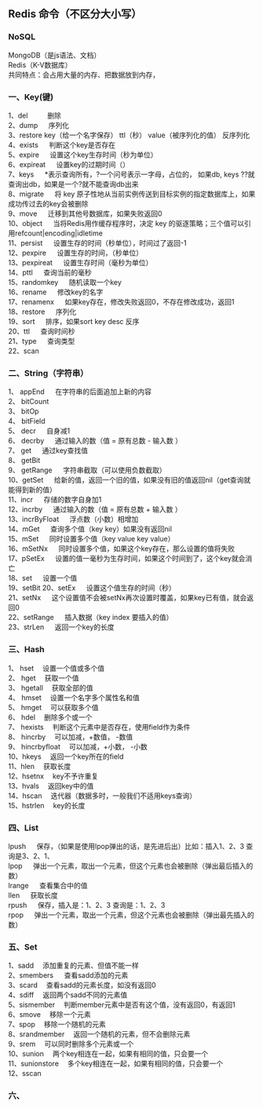 ## Redis 命令（不区分大小写）
### NoSQL
MongoDB（是js语法、文档）   
Redis（K-V数据库）   
共同特点：会占用大量的内存、把数据放到内存，

###  一、Key(键)
  1、del           &emsp; &emsp;                                                                   删除    
  2、dump                  &emsp;                                                       序列化   
  3、restore key（给一个名字保存） ttl（秒） value（被序列化的值）              反序列化     
  4、exists        &emsp;    判断这个key是否存在   
  5、expire        &emsp;    设置这个key生存时间（秒为单位）  
  6、expireat      &emsp;    设置key的过期时间（）     
  7、keys          &emsp;    *表示查询所有，?一个问号表示一字母，占位的，
  如果db, keys ??就查询出db，如果是一个?就不能查询db出来   
  8、migrate        &emsp;   将 key 原子性地从当前实例传送到目标实例的指定数据库上，如果成功传过去的key会被删除  
  9、move           &emsp;  迁移到其他号数据库，如果失败返回0  
  10、object        &emsp;  当将Redis用作缓存程序时，决定 key 的驱逐策略；三个值可以引用refcount|encoding|idletime  
  11、persist       &emsp;  设置生存的时间（秒单位），时间过了返回-1  
  12、pexpire       &emsp;  设置生存的时间，（秒单位）  
  13、pexpireat     &emsp; 设置生存时间（毫秒为单位）  
  14、pttl          &emsp; 查询当前的毫秒  
  15、randomkey     &emsp; 随机读取一个key      
  16、rename        &emsp; 修改key的名字  
  17、renamenx      &emsp; 如果key存在，修改失败返回0，不存在修改成功，返回1  
  18、restore       &emsp;   序列化  
  19、sort          &emsp; 排序，如果sort key desc 反序  
  20、ttl           &emsp; 查询时间秒  
  21、type          &emsp; 查询类型  
  22、scan          &emsp; 
### 二、String（字符串）
  
  1、 appEnd       &emsp; 在字符串的后面追加上新的内容    
  2、 bitCount  
  3、 bitOp       
  4、 bitField  
  5、 decr         &emsp; 自身减1  
  6、 decrby       &emsp; 通过输入的数（值 = 原有总数 - 输入数 ）    
  7、 get          &emsp; 通过key查找值    
  8、 getBit  
  9、 getRange     &emsp; 字符串截取（可以使用负数截取）  
  10、getSet       &emsp; 给新的值，返回一个旧的值，如果没有旧的值返回nil（get查询就能得到新的值）  
  11、incr         &emsp; 存储的数字自身加1  
  12、incrby       &emsp; 通过输入的数（值 = 原有总数 + 输入数 ）  
  13、incrByFloat  &emsp; 浮点数（小数）相增加  
  14、mGet         &emsp; 查询多个值（key key）如果没有返回nil  
  15、mSet         &emsp; 同时设置多个值（key  value key value）  
  16、mSetNx       &emsp; 同时设置多个值，如果这个key存在，那么设置的值将失败  
  17、pSetEx       &emsp; 设置的值一毫秒为生存时间，如果这个时间到了，这个key就会消亡  
  18、set          &emsp; 设置一个值  
  19、setBit
  20、setEx       &emsp;  设置这个值生存的时间（秒）  
  21、setNx       &emsp;  这个设置值不会被setNx再次设置时覆盖，如果key已有值，就会返回0  
  22、setRange    &emsp;  插入数据（key index 要插入的值）  
  23、strLen      &emsp;  返回一个key的长度   
 
  
 ### 三、Hash
   
   1、 hset           &emsp;设置一个值或多个值  
   2、 hget           &emsp;获取一个值   
   3、 hgetall        &emsp;获取全部的值   
   4、 hmset          &emsp;设置一个名字多个属性名和值  
   5、 hmget          &emsp;可以获取多个值   
   6、 hdel           &emsp;删除多个或一个   
   7、 hexists        &emsp;判断这个元素中是否存在，使用field作为条件  
   8、 hincrby        &emsp;可以加减，+数值， -数值  
   9、 hincrbyfloat   &emsp;可以加减，+小数， -小数  
   10、hkeys          &emsp;返回一个key所在的field  
   11、hlen           &emsp;获取长度  
   12、hsetnx         &emsp;key不予许重复  
   13、hvals          &emsp;返回key中的值  
   14、hscan          &emsp;迭代器（数据多时，一般我们不适用keys查询）  
   15、hstrlen        &emsp;key的长度  
   
   ### 四、List
   lpush       &emsp;  保存，（如果是使用lpop弹出的话，是先进后出）比如：插入1、2、3 查询是3、2、1、   
   lpop        &emsp;  弹出一个元素，取出一个元素，但这个元素也会被删除（弹出最后插入的数）    
   lrange      &emsp;  查看集合中的值    
   llen        &emsp; 获取长度    
   rpush       &emsp;  保存，插入是：1、2、3  查询是：1、2、3   
   rpop        &emsp;  弹出一个元素，取出一个元素，但这个元素也会被删除（弹出最先插入的数）   
   ### 五、Set
   1、sadd  		&emsp;添加重复的元素、但值不能一样  
   2、smembers &emsp;	查看sadd添加的元素  
   3、scard		&emsp;查看sadd的元素长度，如没有返回0  
   4、sdiff		&emsp;返回两个sadd不同的元素值  
   5、sismember	&emsp;判断member元素中是否有这个值，没有返回0，有返回1     
   6、smove		&emsp;移除一个元素  
   7、spop		&emsp;移除一个随机的元素  
   8、srandmember	&emsp;返回一个随机的元素，但不会删除元素  
   9、srem		&emsp;可以同时删除多个元素或一个  
   10、sunion	&emsp;两个key相连在一起，如果有相同的值，只会要一个  
   11、sunionstore	&emsp;多个key相连在一起，如果有相同的值，只会要一个  
   12、sscan 	  
   ### 六、
